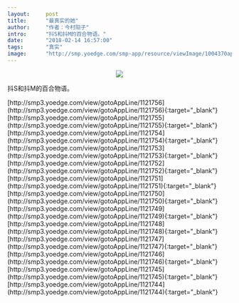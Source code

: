 ```yaml
---
layout:     post
title:      "最真实的她"
author:     "作者：今村阳子"
intro:      "抖S和抖M的百合物语。"
date:       "2018-02-14 16:57:00"
tags:       "真实"
image:      "http://smp.yoedge.com/smp-app/resource/viewImage/1004370appline.png"
---
```

<div style="text-align: center">
<p><img src="http://smp.yoedge.com/smp-app/resource/viewImage/1004370appline.png"/></p>
</div>
<p class="post-meta">
<span>抖S和抖M的百合物语。</span>
</p>
[http://smp3.yoedge.com/view/gotoAppLine/1121756](http://smp3.yoedge.com/view/gotoAppLine/1121756){:target="_blank"}
[http://smp3.yoedge.com/view/gotoAppLine/1121755](http://smp3.yoedge.com/view/gotoAppLine/1121755){:target="_blank"}
[http://smp3.yoedge.com/view/gotoAppLine/1121754](http://smp3.yoedge.com/view/gotoAppLine/1121754){:target="_blank"}
[http://smp3.yoedge.com/view/gotoAppLine/1121753](http://smp3.yoedge.com/view/gotoAppLine/1121753){:target="_blank"}
[http://smp3.yoedge.com/view/gotoAppLine/1121752](http://smp3.yoedge.com/view/gotoAppLine/1121752){:target="_blank"}
[http://smp3.yoedge.com/view/gotoAppLine/1121751](http://smp3.yoedge.com/view/gotoAppLine/1121751){:target="_blank"}
[http://smp3.yoedge.com/view/gotoAppLine/1121750](http://smp3.yoedge.com/view/gotoAppLine/1121750){:target="_blank"}
[http://smp3.yoedge.com/view/gotoAppLine/1121749](http://smp3.yoedge.com/view/gotoAppLine/1121749){:target="_blank"}
[http://smp3.yoedge.com/view/gotoAppLine/1121748](http://smp3.yoedge.com/view/gotoAppLine/1121748){:target="_blank"}
[http://smp3.yoedge.com/view/gotoAppLine/1121747](http://smp3.yoedge.com/view/gotoAppLine/1121747){:target="_blank"}
[http://smp3.yoedge.com/view/gotoAppLine/1121746](http://smp3.yoedge.com/view/gotoAppLine/1121746){:target="_blank"}
[http://smp3.yoedge.com/view/gotoAppLine/1121745](http://smp3.yoedge.com/view/gotoAppLine/1121745){:target="_blank"}
[http://smp3.yoedge.com/view/gotoAppLine/1121744](http://smp3.yoedge.com/view/gotoAppLine/1121744){:target="_blank"}


